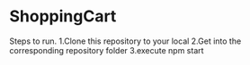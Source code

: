 # ShoppingCart
Steps to run.
1.Clone this repository to your local
2.Get into the corresponding repository folder
3.execute npm start
